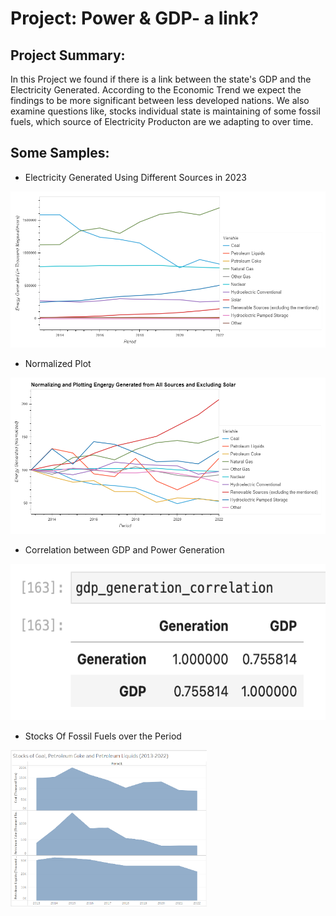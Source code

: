 # Project: Power & GDP- a link?

## Project Summary:
In this Project we found if there is a link between the state's GDP and the Electricity Generated. According to the Economic Trend we expect the findings to be more significant between less developed nations. We also examine questions like, stocks individual state is maintaining of some fossil fuels, which source of Electricity Producton are we adapting to over time.

## Some Samples:
* Electricity Generated Using Different Sources in 2023

<img src="Electricity Generated from Different Sources.png" width="" height="250">

* Normalized Plot

<img src="Plot of Normalized Electricity Generated Excluding Solar.png" width="" height="250">

* Correlation between GDP and Power Generation

<img src="Screenshot 2023-10-18 at 5.16.32 PM.png" width="" height="250">

* Stocks Of Fossil Fuels over the Period

<img src="Stocks Over the Period.png" width="" height="250">